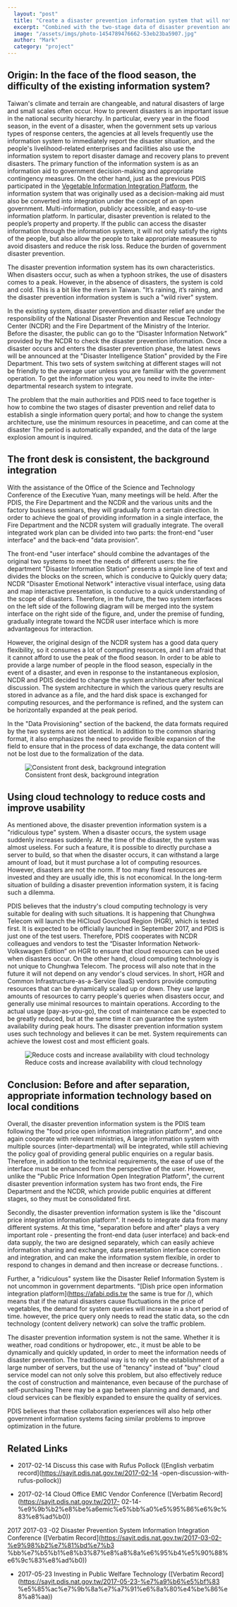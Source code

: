 ```yaml
---
  layout: "post"
  title: "Create a disaster prevention information system that will not crash when disaster strikes"
  excerpt: "Combined with the two-stage data of disaster prevention and relief, a single information inquiry portal is established; the system architecture is changed, the minimum resource operation is used in peacetime, and it can be automatically expanded during the temporary disaster period, and the data of large explosion volume is inquired."
  image: "/assets/imgs/photo-1454789476662-53eb23ba5907.jpg"
  author: "Mark"
  category: "project"
---
```



## Origin: In the face of the flood season, the difficulty of the existing information system? 

Taiwan&#39;s climate and terrain are changeable, and natural disasters of large and small scales often occur. How to prevent disasters is an important issue in the national security hierarchy. In particular, every year in the flood season, in the event of a disaster, when the government sets up various types of response centers, the agencies at all levels frequently use the information system to immediately report the disaster situation, and the people&#39;s livelihood-related enterprises and facilities also use the information system to report disaster damage and recovery plans to prevent disasters. The primary function of the information system is as an information aid to government decision-making and appropriate contingency measures. On the other hand, just as the previous PDIS participated in the [Vegetable Information Integration Platform](https://afabi.pdis.tw), the information system that was originally used as a decision-making aid must also be converted into integration under the concept of an open government. Multi-information, publicly accessible, and easy-to-use information platform. In particular, disaster prevention is related to the people’s property and property. If the public can access the disaster information through the information system, it will not only satisfy the rights of the people, but also allow the people to take appropriate measures to avoid disasters and reduce the risk loss. Reduce the burden of government disaster prevention. 

The disaster prevention information system has its own characteristics. When disasters occur, such as when a typhoon strikes, the use of disasters comes to a peak. However, in the absence of disasters, the system is cold and cold. This is a bit like the rivers in Taiwan. &quot;It’s raining, it’s raining, and the disaster prevention information system is such a &quot;wild river&quot; system. 

In the existing system, disaster prevention and disaster relief are under the responsibility of the National Disaster Prevention and Rescue Technology Center (NCDR) and the Fire Department of the Ministry of the Interior. Before the disaster, the public can go to the “Disaster Information Network” provided by the NCDR to check the disaster prevention information. Once a disaster occurs and enters the disaster prevention phase, the latest news will be announced at the &quot;Disaster Intelligence Station&quot; provided by the Fire Department. This two sets of system switching at different stages will not be friendly to the average user unless you are familiar with the government operation. To get the information you want, you need to invite the inter-departmental research system to integrate. 

The problem that the main authorities and PDIS need to face together is how to combine the two stages of disaster prevention and relief data to establish a single information query portal; and how to change the system architecture, use the minimum resources in peacetime, and can come at the disaster The period is automatically expanded, and the data of the large explosion amount is inquired. 

## The front desk is consistent, the background integration

With the assistance of the Office of the Science and Technology Conference of the Executive Yuan, many meetings will be held. After the PDIS, the Fire Department and the NCDR and the various units and the factory business seminars, they will gradually form a certain direction. In order to achieve the goal of providing information in a single interface, the Fire Department and the NCDR system will gradually integrate. The overall integrated work plan can be divided into two parts: the front-end &quot;user interface&quot; and the back-end &quot;data provision&quot;. 

The front-end &quot;user interface&quot; should combine the advantages of the original two systems to meet the needs of different users: the fire department &quot;Disaster Information Station&quot; presents a simple line of text and divides the blocks on the screen, which is conducive to Quickly query data; NCDR &quot;Disaster Emotional Network&quot; interactive visual interface, using data and map interactive presentation, is conducive to a quick understanding of the scope of disasters. Therefore, in the future, the two system interfaces on the left side of the following diagram will be merged into the system interface on the right side of the figure, and, under the premise of funding, gradually integrate toward the NCDR user interface which is more advantageous for interaction. 

 However, the original design of the NCDR system has a good data query flexibility, so it consumes a lot of computing resources, and I am afraid that it cannot afford to use the peak of the flood season. In order to be able to provide a large number of people in the flood season, especially in the event of a disaster, and even in response to the instantaneous explosion, NCDR and PDIS decided to change the system architecture after technical discussion. The system architecture in which the various query results are stored in advance as a file, and the hard disk space is exchanged for computing resources, and the performance is refined, and the system can be horizontally expanded at the peak period. 

 In the &quot;Data Provisioning&quot; section of the backend, the data formats required by the two systems are not identical. In addition to the common sharing format, it also emphasizes the need to provide flexible expansion of the field to ensure that in the process of data exchange, the data content will not be lost due to the formalization of the data. 

 <figure> 
 <img src="https://talk.pdis.nat.gov.tw/uploads/default/original/1X/e8b7b6cec3f2e9da57247fa7f3db60cedff54df7.png" alt="Consistent front desk, background integration"> 
 <figcaption> Consistent front desk, background integration </figcaption> 
 </figure> 

## Using cloud technology to reduce costs and improve usability

 As mentioned above, the disaster prevention information system is a &quot;ridiculous type&quot; system. When a disaster occurs, the system usage suddenly increases suddenly. At the time of the disaster, the system was almost useless. For such a feature, it is possible to directly purchase a server to build, so that when the disaster occurs, it can withstand a large amount of load, but it must purchase a lot of computing resources. However, disasters are not the norm. If too many fixed resources are invested and they are usually idle, this is not economical. In the long-term situation of building a disaster prevention information system, it is facing such a dilemma. 

PDIS believes that the industry&#39;s cloud computing technology is very suitable for dealing with such situations. It is happening that Chunghwa Telecom will launch the HiCloud Govcloud Region (HGR), which is tested first. It is expected to be officially launched in September 2017, and PDIS is just one of the test users. Therefore, PDIS cooperates with NCDR colleagues and vendors to test the “Disaster Information Network-Volkswagen Edition” on HGR to ensure that cloud resources can be used when disasters occur. On the other hand, cloud computing technology is not unique to Chunghwa Telecom. The process will also note that in the future it will not depend on any vendor&#39;s cloud services. In short, HGR and Common Infrastructure-as-a-Service (IaaS) vendors provide computing resources that can be dynamically scaled up or down. They use large amounts of resources to carry people&#39;s queries when disasters occur, and generally use minimal resources to maintain operations. According to the actual usage (pay-as-you-go), the cost of maintenance can be expected to be greatly reduced, but at the same time it can guarantee the system availability during peak hours. The disaster prevention information system uses such technology and believes it can be met. System requirements can achieve the lowest cost and most efficient goals. 

 <figure> 
 <img src="https://talk.pdis.nat.gov.tw/uploads/default/original/1X/a9ff40741c06c4a94a8c559ecf08d7d4875bcd05.png" alt="Reduce costs and increase availability with cloud technology"> 
 <figcaption> Reduce costs and increase availability with cloud technology </figcaption> 
 </figure> 

## Conclusion: Before and after separation, appropriate information technology based on local conditions

Overall, the disaster prevention information system is the PDIS team following the &quot;food price open information integration platform&quot;, and once again cooperate with relevant ministries, A large information system with multiple sources (inter-departmental) will be integrated, while still achieving the policy goal of providing general public enquiries on a regular basis. Therefore, in addition to the technical requirements, the ease of use of the interface must be enhanced from the perspective of the user. However, unlike the &quot;Public Price Information Open Integration Platform&quot;, the current disaster prevention information system has two front ends, the Fire Department and the NCDR, which provide public enquiries at different stages, so they must be consolidated first. 

Secondly, the disaster prevention information system is like the &quot;discount price integration information platform&quot;. It needs to integrate data from many different systems. At this time, &quot;separation before and after&quot; plays a very important role - presenting the front-end data (user interface) and back-end data supply, the two are designed separately, which can easily achieve information sharing and exchange, data presentation interface correction and integration, and can make the information system flexible, in order to respond to changes in demand and then increase or decrease functions. . 

 Further, a &quot;ridiculous&quot; system like the Disaster Relief Information System is not uncommon in government departments. &quot;[Dish price open information integration platform](https://afabi.pdis.tw the same is true for /), which means that if the natural disasters cause fluctuations in the price of vegetables, the demand for system queries will increase in a short period of time. however, the price query only needs to read the static data, so the cdn technology (content delivery network) can solve the traffic problem. 

The disaster prevention information system is not the same. Whether it is weather, road conditions or hydropower, etc., it must be able to be dynamically and quickly updated, in order to meet the information needs of disaster prevention. The traditional way is to rely on the establishment of a large number of servers, but the use of &quot;tenancy&quot; instead of &quot;buy&quot; cloud service model can not only solve this problem, but also effectively reduce the cost of construction and maintenance, even because of the purchase of self-purchasing There may be a gap between planning and demand, and cloud services can be flexibly expanded to ensure the quality of services. 

PDIS believes that these collaboration experiences will also help other government information systems facing similar problems to improve optimization in the future. 

## Related Links

* 2017-02-14 Discuss this case with Rufus Pollock ([English verbatim record](https://sayit.pdis.nat.gov.tw/2017-02-14 -open-discussion-with-rufus-pollock))

* 2017-02-14 Cloud Office EMIC Vendor Conference ([Verbatim Record](https://sayit.pdis.nat.gov.tw/2017- 02-14-%e9%9b%b2%e8%be%a6emic%e5%bb%a0%e5%95%86%e6%9c%83%e8%ad%b0))

2017 2017-03 -02 Disaster Prevention System Information Integration Conference ([Verbatim Record](https://sayit.pdis.nat.gov.tw/2017-03-02-%e9%98%b2%e7%81%bd%e7%b3 %bb%e7%b5%b1%e8%b3%87%e8%a8%8a%e6%95%b4%e5%90%88%e6%9c%83%e8%ad%b0))

 * 2017-05-23 Investing in Public Welfare Technology ([Verbatim Record](https://sayit.pdis.nat.gov.tw/2017-05-23-%e7%a9%b6%e5%bf%83 %e5%85%ac%e7%9b%8a%e7%a7%91%e6%8a%80%e4%be%86%e8%a8%aa))
